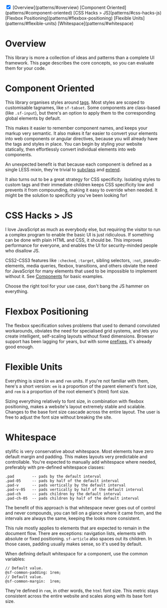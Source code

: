 <!-- TOC -->
<div style="margin: 0"><doc-toc class="success">
  <input checked id="toc-toggle" type="checkbox">
  <label for="toc-toggle"></label>
  [Overview](patterns/#overview)
  [Component Oriented](patterns/#component-oriented)
  [CSS Hacks > JS](patterns/#css-hacks-js)
  [Flexbox Positioning](patterns/#flexbox-positioning)
  [Flexible Units](patterns/#flexible-units)
  [Whitespace](patterns/#whitespace)
</doc-toc></div>

# Overview

This library is more a collection of ideas and patterns than a complete UI
framework. This page describes the core concepts, so you can evaluate them for
your code.

# Component Oriented

This library organises styles around
[tags](https://github.com/Mitranim/stylific/tree/master/less/components). Most
styles are scoped to customisable tagnames, like `sf-tabset`. Some components
are class-based (like `.sf-input`), but there's an option to apply them to the
corresponding global elements by default.

This makes it easier to remember component names, and keeps your markup very
semantic. It also makes it far easier to convert your elements into web
components or angular directives, because you will already have the tags and
styles in place. You can begin by styling your website statically, then
effortlessly convert individual elements into web components.

An unexpected benefit is that because each component is defined as a single LESS
mixin, they're trivial to [subclass](configuration/#subclassing-components) and
[extend](configuration/#extending-components).

It also turns out to be a great strategy for CSS specificity. Isolating styles
to custom tags and their immediate children keeps CSS specificity low and
prevents it from compounding, making it easy to override when needed. It might
be the solution to specificity you've been looking for!

# CSS Hacks > JS

I love JavaScript as much as everybody else, but requiring the visitor to run a
complex program to enable the basic UI is just ridiculous. If something can be
done with plain HTML and CSS, it should be. This improves performance for
everyone, and enables the UI for security-minded people who disallow JS.

CSS2-CSS3 features like `:checked`, `:target`, sibling selectors, `:not`,
pseudo-elements, media queries, flexbox, transitions, and others obviate the
need for JavaScript for many elements that used to be impossible to implement
without it. See [Components](components/) for basic examples.

Choose the right tool for your use case, don't bang the JS hammer on everything.

# Flexbox Positioning

The flexbox specification solves problems that used to demand convoluted
workarounds, obviates the need for specialised grid systems, and lets you create
intelligent, self-scaling layouts without fixed dimensions. Browser support has
been lagging for years, but with some
[prefixes](https://github.com/postcss/autoprefixer), it's already good enough.

# Flexible Units

Everything is sized in `em` and `rem` units. If you're not familiar with them,
here's a short version: `em` is a proportion of the parent element's font size,
and `rem` is a proportion of the root element's (html) font size.

Sizing everything relatively to font size, in combination with flexbox
positioning, makes a website's layout extremely stable and scalable. Changes to
the base font size cascade across the entire layout. The user is free to adjust
the font size without breaking the site.

# Whitespace

stylific is very conservative about whitespace. Most elements have zero
default margin and padding. This makes layouts very predictable and
controllable. You're expected to manually add whitespace where needed,
preferably with pre-defined whitespace classes:

```
.pad        -- pads by the default interval
.pad-05     -- pads by half of the default interval
.pad-v      -- pads vertically by the default interval
.pad-v-05   -- pads vertically by half of the default interval
.pad-ch     -- pads children by the default interval
.pad-ch-05  -- pads children by half of the default interval
```

The benefit of this approach is that whitespace never goes out of control and
never compounds, you can tell on a glance where it came from, and the
intervals are always the same, keeping the looks more consistent.

This rule mostly applies to elements that are expected to remain in the document
flow. There are exceptions: navigation lists, elements with absolute or fixed
positioning. `sf-article` also spaces out its children. In those cases, padding
usually makes sense, so it's used by default.

When defining default whitespace for a component, use the common variables:

```less
// Default value.
@sf-common-padding: 1rem;
// Default value.
@sf-common-margin:  1rem;
```

They're defined in `rem`, in other words, the `html` font size. This metric
stays consistent across the entire website and scales along with its base font
size.
